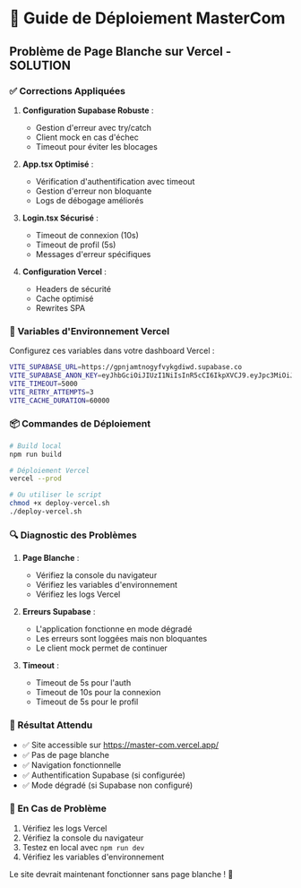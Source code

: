 # 🚀 Guide de Déploiement MasterCom

## Problème de Page Blanche sur Vercel - SOLUTION

### ✅ Corrections Appliquées

1. **Configuration Supabase Robuste** :
   - Gestion d'erreur avec try/catch
   - Client mock en cas d'échec
   - Timeout pour éviter les blocages

2. **App.tsx Optimisé** :
   - Vérification d'authentification avec timeout
   - Gestion d'erreur non bloquante
   - Logs de débogage améliorés

3. **Login.tsx Sécurisé** :
   - Timeout de connexion (10s)
   - Timeout de profil (5s)
   - Messages d'erreur spécifiques

4. **Configuration Vercel** :
   - Headers de sécurité
   - Cache optimisé
   - Rewrites SPA

### 🔧 Variables d'Environnement Vercel

Configurez ces variables dans votre dashboard Vercel :

```bash
VITE_SUPABASE_URL=https://gpnjamtnogyfvykgdiwd.supabase.co
VITE_SUPABASE_ANON_KEY=eyJhbGciOiJIUzI1NiIsInR5cCI6IkpXVCJ9.eyJpc3MiOiJzdXBhYmFzZSIsInJlZiI6ImdwbmphbXRub2d5ZnZ5a2dkaXdkIiwicm9sZSI6ImFub24iLCJpYXQiOjE3NTc0MzY2ODMsImV4cCI6MjA3MzAxMjY4M30.UH_IgEzIOOfECQpGZhhvRGcyyxLmc19lteJoKV9kh4A
VITE_TIMEOUT=5000
VITE_RETRY_ATTEMPTS=3
VITE_CACHE_DURATION=60000
```

### 📦 Commandes de Déploiement

```bash
# Build local
npm run build

# Déploiement Vercel
vercel --prod

# Ou utiliser le script
chmod +x deploy-vercel.sh
./deploy-vercel.sh
```

### 🔍 Diagnostic des Problèmes

1. **Page Blanche** :
   - Vérifiez la console du navigateur
   - Vérifiez les variables d'environnement
   - Vérifiez les logs Vercel

2. **Erreurs Supabase** :
   - L'application fonctionne en mode dégradé
   - Les erreurs sont loggées mais non bloquantes
   - Le client mock permet de continuer

3. **Timeout** :
   - Timeout de 5s pour l'auth
   - Timeout de 10s pour la connexion
   - Timeout de 5s pour le profil

### 🎯 Résultat Attendu

- ✅ Site accessible sur https://master-com.vercel.app/
- ✅ Pas de page blanche
- ✅ Navigation fonctionnelle
- ✅ Authentification Supabase (si configurée)
- ✅ Mode dégradé (si Supabase non configuré)

### 🚨 En Cas de Problème

1. Vérifiez les logs Vercel
2. Vérifiez la console du navigateur
3. Testez en local avec `npm run dev`
4. Vérifiez les variables d'environnement

Le site devrait maintenant fonctionner sans page blanche ! 🎉